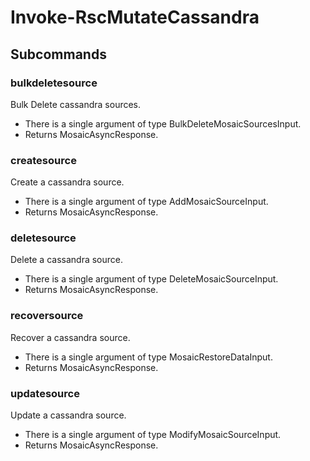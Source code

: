 # Invoke-RscMutateCassandra
## Subcommands
### bulkdeletesource
Bulk Delete cassandra sources.

- There is a single argument of type BulkDeleteMosaicSourcesInput.
- Returns MosaicAsyncResponse.
### createsource
Create a cassandra source.

- There is a single argument of type AddMosaicSourceInput.
- Returns MosaicAsyncResponse.
### deletesource
Delete a cassandra source.

- There is a single argument of type DeleteMosaicSourceInput.
- Returns MosaicAsyncResponse.
### recoversource
Recover a cassandra source.

- There is a single argument of type MosaicRestoreDataInput.
- Returns MosaicAsyncResponse.
### updatesource
Update a cassandra source.

- There is a single argument of type ModifyMosaicSourceInput.
- Returns MosaicAsyncResponse.

